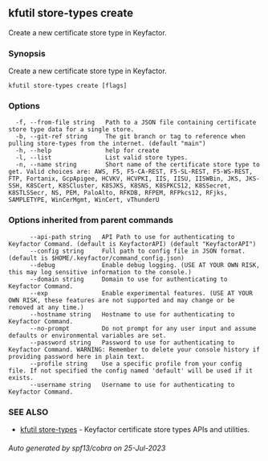 ## kfutil store-types create

Create a new certificate store type in Keyfactor.

### Synopsis

Create a new certificate store type in Keyfactor.

```
kfutil store-types create [flags]
```

### Options

```
  -f, --from-file string   Path to a JSON file containing certificate store type data for a single store.
  -b, --git-ref string     The git branch or tag to reference when pulling store-types from the internet. (default "main")
  -h, --help               help for create
  -l, --list               List valid store types.
  -n, --name string        Short name of the certificate store type to get. Valid choices are: AWS, F5, F5-CA-REST, F5-SL-REST, F5-WS-REST, FTP, Fortanix, GcpApigee, HCVKV, HCVPKI, IIS, IISU, IISWBin, JKS, JKS-SSH, K8SCert, K8SCluster, K8SJKS, K8SNS, K8SPKCS12, K8SSecret, K8STLSSecr, NS, PEM, PaloAlto, RFKDB, RFPEM, RFPkcs12, RFjks, SAMPLETYPE, WinCerMgmt, WinCert, vThunderU
```

### Options inherited from parent commands

```
      --api-path string   API Path to use for authenticating to Keyfactor Command. (default is KeyfactorAPI) (default "KeyfactorAPI")
      --config string     Full path to config file in JSON format. (default is $HOME/.keyfactor/command_config.json)
      --debug             Enable debug logging. (USE AT YOUR OWN RISK, this may log sensitive information to the console.)
      --domain string     Domain to use for authenticating to Keyfactor Command.
      --exp               Enable experimental features. (USE AT YOUR OWN RISK, these features are not supported and may change or be removed at any time.)
      --hostname string   Hostname to use for authenticating to Keyfactor Command.
      --no-prompt         Do not prompt for any user input and assume defaults or environmental variables are set.
      --password string   Password to use for authenticating to Keyfactor Command. WARNING: Remember to delete your console history if providing password here in plain text.
      --profile string    Use a specific profile from your config file. If not specified the config named 'default' will be used if it exists.
      --username string   Username to use for authenticating to Keyfactor Command.
```

### SEE ALSO

* [kfutil store-types](kfutil_store-types.md)	 - Keyfactor certificate store types APIs and utilities.

###### Auto generated by spf13/cobra on 25-Jul-2023
